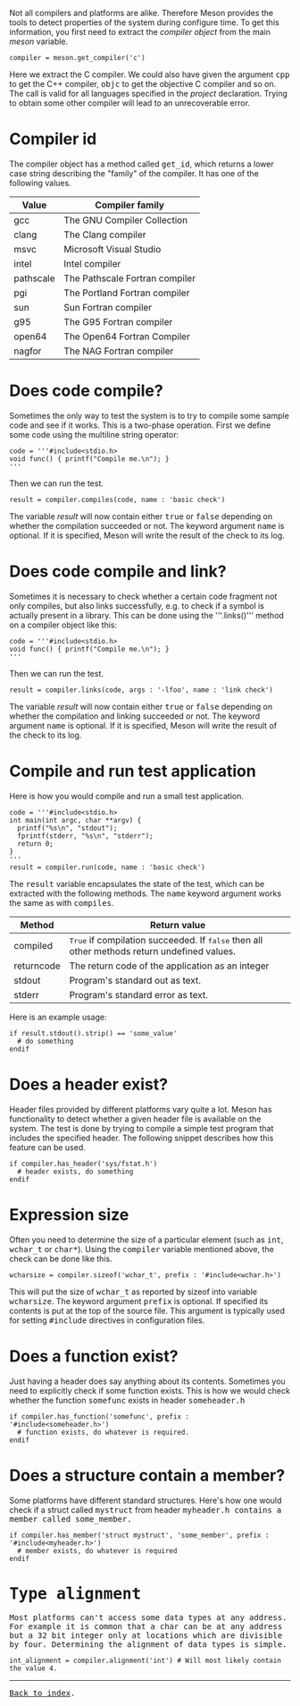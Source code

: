 Not all compilers and platforms are alike. Therefore Meson provides the tools to detect properties of the system during configure time. To get this information, you first need to extract the *compiler object* from the main *meson* variable.

    compiler = meson.get_compiler('c')

Here we extract the C compiler. We could also have given the argument <tt>cpp</tt> to get the C++ compiler, <tt>objc</tt> to get the objective C compiler and so on. The call is valid for all languages specified in the *project* declaration. Trying to obtain some other compiler will lead to an unrecoverable error.

Compiler id
==

The compiler object has a method called <tt>get_id</tt>, which returns a lower case string describing the "family" of the compiler. It has one of the following values.

Value | Compiler family
------|----------------
gcc | The GNU Compiler Collection
clang | The Clang compiler
msvc | Microsoft Visual Studio
intel | Intel compiler
pathscale | The Pathscale Fortran compiler
pgi | The Portland Fortran compiler
sun | Sun Fortran compiler
g95 | The G95 Fortran compiler
open64 | The Open64 Fortran Compiler
nagfor | The NAG Fortran compiler

Does code compile?
==

Sometimes the only way to test the system is to try to compile some sample code and see if it works. This is a two-phase operation. First we define some code using the multiline string operator:

    code = '''#include<stdio.h>
    void func() { printf("Compile me.\n"); }
    '''

Then we can run the test.

    result = compiler.compiles(code, name : 'basic check')

The variable *result* will now contain either <tt>true</tt> or <tt>false</tt> depending on whether the compilation succeeded or not. The keyword argument <tt>name</tt> is optional. If it is specified, Meson will write the result of the check to its log.

Does code compile and link?
==

Sometimes it is necessary to check whether a certain code fragment not only
compiles, but also links successfully, e.g. to check if a symbol is actually
present in a library. This can be done using the '''.links()''' method on a
compiler object like this:

    code = '''#include<stdio.h>
    void func() { printf("Compile me.\n"); }
    '''

Then we can run the test.

    result = compiler.links(code, args : '-lfoo', name : 'link check')

The variable *result* will now contain either <tt>true</tt> or <tt>false</tt>
depending on whether the compilation and linking succeeded or not. The keyword
argument <tt>name</tt> is optional. If it is specified, Meson will write the
result of the check to its log.


Compile and run test application
==

Here is how you would compile and run a small test application.

    code = '''#include<stdio.h>
    int main(int argc, char **argv) {
      printf("%s\n", "stdout");
      fprintf(stderr, "%s\n", "stderr");
      return 0;
    }
    '''
    result = compiler.run(code, name : 'basic check')

The <tt>result</tt> variable encapsulates the state of the test, which can be extracted with the following methods. The <tt>name</tt> keyword argument works the same as with <tt>compiles</tt>.

Method | Return value
-------|----------------
compiled | <tt>True</tt> if compilation succeeded. If <tt>false</tt> then all other methods return undefined values.
returncode | The return code of the application as an integer
stdout | Program's standard out as text.
stderr | Program's standard error as text.

Here is an example usage:

    if result.stdout().strip() == 'some_value'
      # do something
    endif


Does a header exist?
==

Header files provided by different platforms vary quite a lot. Meson has functionality to detect whether a given header file is available on the system. The test is done by trying to compile a simple test program that includes the specified header. The following snippet describes how this feature can be used.

    if compiler.has_header('sys/fstat.h')
      # header exists, do something
    endif

Expression size
==

Often you need to determine the size of a particular element (such as <tt>int</tt>, <tt>wchar_t</tt> or <tt>char*</tt>). Using the <tt>compiler</tt> variable mentioned above, the check can be done like this.

    wcharsize = compiler.sizeof('wchar_t', prefix : '#include<wchar.h>')

This will put the size of <tt>wchar_t</tt> as reported by sizeof into variable <tt>wcharsize</tt>. The keyword argument <tt>prefix</tt> is optional. If specified its contents is put at the top of the source file. This argument is typically used for setting <tt>#include</tt> directives in configuration files.

Does a function exist?
==

Just having a header does say anything about its contents. Sometimes you need to explicitly check if some function exists. This is how we would check whether the function <tt>somefunc</tt> exists in header <tt>someheader.h</tt>

    if compiler.has_function('somefunc', prefix : '#include<someheader.h>')
      # function exists, do whatever is required.
    endif

Does a structure contain a member?
==

Some platforms have different standard structures. Here's how one would check if a struct called <tt>mystruct</tt> from header <tt>myheader.h</hh> contains a member called <tt>some_member</tt>.

    if compiler.has_member('struct mystruct', 'some_member', prefix : '#include<myheader.h>')
      # member exists, do whatever is required
    endif

Type alignment
==

Most platforms can't access some data types at any address. For example it is common that a <tt>char</tt> can be at any address but a 32 bit integer only at locations which are divisible by four. Determining the alignment of data types is simple.

    int_alignment = compiler.alignment('int') # Will most likely contain the value 4.

---

[Back to index](Manual).